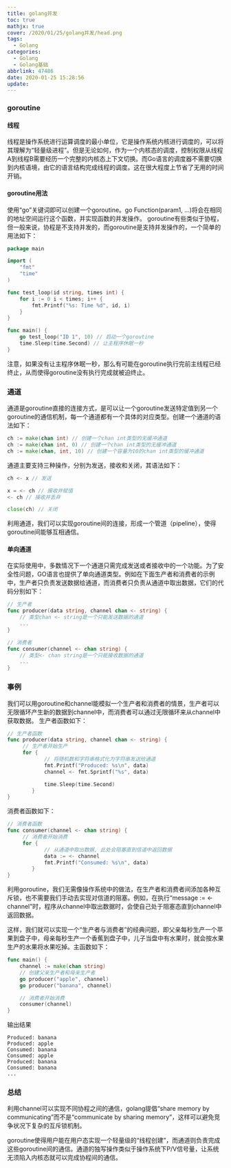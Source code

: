 ```yaml
---
title: golang并发
toc: true
mathjx: true
cover: /2020/01/25/golang并发/head.png
tags:
  - Golang
categories:
  - Golang
  - Golang基础
abbrlink: 47486
date: 2020-01-25 15:28:56
update:
---
```


### goroutine

#### 线程
线程是操作系统进行运算调度的最小单位，它是操作系统内核进行调度的，可以将其理解为“轻量级进程”。但是无论如何，作为一个内核态的调度，控制权限从线程A到线程B需要经历一个完整的内核态上下文切换。而Go语言的调度器不需要切换到内核语境，由它的语言结构完成线程的调度。这在很大程度上节省了无用的时间开销。

#### goroutine用法
使用“go”关键词即可以创建一个goroutine。go Function(param1, …)将会在相同的地址空间运行这个函数，并实现函数的并发操作。
goroutine有些类似于协程，但一般来说，协程是不支持并发的，而goroutine是支持并发操作的，一个简单的用法如下：
~~~go
package main

import (
    "fmt"
    "time"
)

func test_loop(id string, times int) {
    for i := 0 i < times; i++ {
        fmt.Printf("%s: Time %d", id, i)
    }
}

func main() {
    go test_loop("ID 1", 10) // 启动一个goroutine
    time.Sleep(time.Second) // 让主程序休眠一秒
}
~~~
注意，如果没有让主程序休眠一秒，那么有可能在goroutine执行完前主线程已经终止，从而使得goroutine没有执行完成就被迫终止。

### 通道
通道是goroutine直接的连接方式，是可以让一个goroutine发送特定值到另一个goroutine的通信机制，每一个通道都有一个具体的对应类型。创建一个通道的语法如下：
~~~go
ch := make(chan int) // 创建一个chan int类型的无缓冲通道
ch := make(chan int, 0) // 创建一个chan int类型的无缓冲通道
ch := make(chan, int, 10) // 创建一个容量为10的chan int类型的缓冲通道
~~~

通道主要支持三种操作，分别为发送，接收和关闭，其语法如下：
~~~go
ch <- x // 发送

x = <- ch // 接收并赋值
<- ch // 接收并丢弃

close(ch) // 关闭
~~~
利用通道，我们可以实现goroutine间的连接，形成一个管道（pipeline），使得goroutine间能够互相通信。

#### 单向通道
在实际使用中，多数情况下一个通道只需完成发送或者接收中的一个功能。为了安全性问题，GO语言也提供了单向通道类型。例如在下面生产者和消费者的示例中，生产者只负责发送数据给通道，而消费者只负责从通道中取出数据，它们的代码分别如下：
~~~go
// 生产者
func producer(data string, channel chan <- string) {
    // 类型chan <- string是一个只能发送数据的通道
    ...
}

// 消费者
func consumer(channel <- chan string) {
    // 类型<- chan string是一个只能接收数据的通道
    ...
}
~~~

### 事例
我们可以用goroutine和channel能模拟一个生产者和消费者的情景，生产者可以无限循环产生新的数据到channel中，而消费者可以通过无限循环来从channel中获取数据。
生产者函数如下：
~~~go
// 生产者函数
func producer(data string, channel chan <- string) {
     // 生产者开始生产
     for {
            // 将随机数和字符串格式化为字符串发送给通道
            fmt.Printf("Produced: %s\n", data)
            channel <- fmt.Sprintf("%s", data)

            time.Sleep(time.Second)
        }
}
~~~

消费者函数如下：
~~~go
// 消费者函数
func consumer(channel <- chan string) {
     // 消费者开始消费
     for {
            // 从通道中取出数据, 此处会阻塞直到信道中返回数据
            data := <- channel
            fmt.Printf("Consumed: %s\n", data)
        }
}
~~~

利用goroutine，我们无需像操作系统中的做法，在生产者和消费者间添加各种互斥锁，也不需要我们手动去实现对信道的阻塞。例如，在执行“message := <- channel”时，程序从channel中取出数据时，会使自己处于阻塞态直到channel中返回数据。

这样，我们就可以实现一个“生产者与消费者”的经典问题，即父亲每秒生产一个苹果到盘子中，母亲每秒生产一个香蕉到盘子中，儿子当盘中有水果时，就会按水果生产的水果将水果吃掉。主函数如下：
~~~go
func main() {
    channel := make(chan string)
    // 创建父亲生产者和母亲生产者
    go producer("apple", channel)
    go producer("banana", channel)

    // 消费者开始消费
    consumer(channel)
}
~~~

输出结果
~~~
Produced: banana
Produced: apple
Consumed: banana
Consumed: apple
Produced: banana
Consumed: banana
...
~~~

### 总结
利用channel可以实现不同协程之间的通信，golang提倡“share memory by communicating”而不是“communicate by sharing memory”，这样可以避免竞争状况下复杂的互斥锁机制。

goroutine使得用户能在用户态实现一个轻量级的“线程创建”，而通道则负责完成这些goroutine间的通信。通道的独写操作类似于操作系统下P/V信号量，让系统无须陷入内核态就可以完成协程间的通信。
